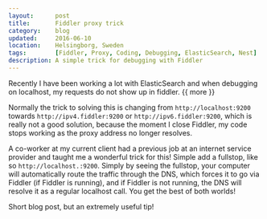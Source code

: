 ```yaml
---
layout:      post
title:       Fiddler proxy trick
category:    blog
updated:     2016-06-10
location:    Helsingborg, Sweden
tags:        [Fiddler, Proxy, Coding, Debugging, ElasticSearch, Nest]
description: A simple trick for debugging with Fiddler
---
```


Recently I have been working a lot with ElasticSearch and when debugging on localhost, my requests do not show up in fiddler. {{ more }}

Normally the trick to solving this is changing from `http://localhost:9200` towards `http://ipv4.fiddler:9200` or `http://ipv6.fiddler:9200`, which is really not a good solution, because the moment I close Fiddler, my code stops working as the proxy address no longer resolves.

A co-worker at my current client had a previous job at an internet service provider and taught me a wonderful trick for this! Simple add a fullstop, like so `http://localhost.:9200`.
Simply by seeing the fullstop, your computer will automatically route the traffic through the DNS, which forces it to go via Fiddler (if Fiddler is running), and if Fiddler is not running, the DNS will resolve it as a regular localhost call. You get the best of both worlds!

Short blog post, but an extremely useful tip!